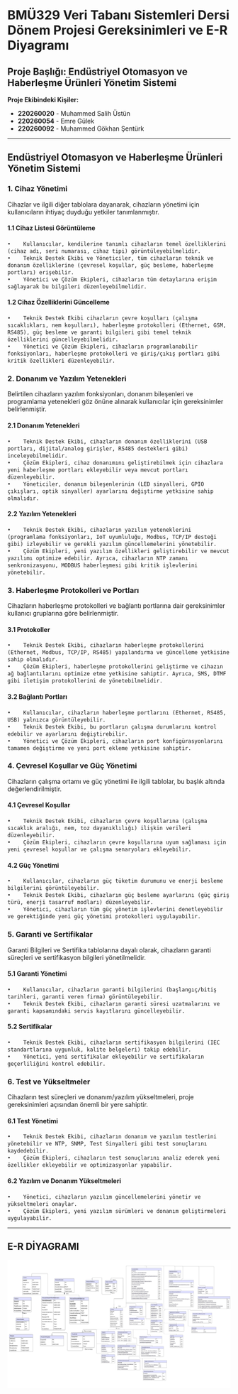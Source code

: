 # BMÜ329 Veri Tabanı Sistemleri Dersi Dönem Projesi Gereksinimleri ve E-R Diyagramı

## Proje Başlığı: Endüstriyel Otomasyon ve Haberleşme Ürünleri Yönetim Sistemi

**Proje Ekibindeki Kişiler:**
- **220260020** - Muhammed Salih Üstün
- **220260054** - Emre Gülek
- **220260092** - Muhammed Gökhan Şentürk

---

## Endüstriyel Otomasyon ve Haberleşme Ürünleri Yönetim Sistemi

### 1. Cihaz Yönetimi

Cihazlar ve ilgili diğer tablolara dayanarak, cihazların yönetimi için kullanıcıların ihtiyaç duyduğu yetkiler tanımlanmıştır.

#### 1.1 Cihaz Listesi Görüntüleme

    •    Kullanıcılar, kendilerine tanımlı cihazların temel özelliklerini (cihaz adı, seri numarası, cihaz tipi) görüntüleyebilmelidir.
    •    Teknik Destek Ekibi ve Yöneticiler, tüm cihazların teknik ve donanım özelliklerine (çevresel koşullar, güç besleme, haberleşme portları) erişebilir.
    •    Yönetici ve Çözüm Ekipleri, cihazların tüm detaylarına erişim sağlayarak bu bilgileri düzenleyebilmelidir.

#### 1.2 Cihaz Özelliklerini Güncelleme

    •    Teknik Destek Ekibi cihazların çevre koşulları (çalışma sıcaklıkları, nem koşulları), haberleşme protokolleri (Ethernet, GSM, RS485), güç besleme ve garanti bilgileri gibi temel teknik özelliklerini güncelleyebilmelidir.
    •    Yönetici ve Çözüm Ekipleri, cihazların programlanabilir fonksiyonları, haberleşme protokolleri ve giriş/çıkış portları gibi kritik özellikleri düzenleyebilir.

### 2. Donanım ve Yazılım Yetenekleri

Belirtilen cihazların yazılım fonksiyonları, donanım bileşenleri ve programlama yetenekleri göz önüne alınarak kullanıcılar için gereksinimler belirlenmiştir.

#### 2.1 Donanım Yetenekleri

    •    Teknik Destek Ekibi, cihazların donanım özelliklerini (USB portları, dijital/analog girişler, RS485 destekleri gibi) inceleyebilmelidir.
    •    Çözüm Ekipleri, cihaz donanımını geliştirebilmek için cihazlara yeni haberleşme portları ekleyebilir veya mevcut portları düzenleyebilir.
    •    Yöneticiler, donanım bileşenlerinin (LED sinyalleri, GPIO çıkışları, optik sinyaller) ayarlarını değiştirme yetkisine sahip olmalıdır.

#### 2.2 Yazılım Yetenekleri

    •    Teknik Destek Ekibi, cihazların yazılım yeteneklerini (programlama fonksiyonları, IoT uyumluluğu, Modbus, TCP/IP desteği gibi) izleyebilir ve gerekli yazılım güncellemelerini yönetebilir.
    •    Çözüm Ekipleri, yeni yazılım özellikleri geliştirebilir ve mevcut yazılımı optimize edebilir. Ayrıca, cihazların NTP zamanı senkronizasyonu, MODBUS haberleşmesi gibi kritik işlevlerini yönetebilir.

### 3. Haberleşme Protokolleri ve Portları

Cihazların haberleşme protokolleri ve bağlantı portlarına dair gereksinimler kullanıcı gruplarına göre belirlenmiştir.

#### 3.1 Protokoller

    •    Teknik Destek Ekibi, cihazların haberleşme protokollerini (Ethernet, Modbus, TCP/IP, RS485) yapılandırma ve güncelleme yetkisine sahip olmalıdır.
    •    Çözüm Ekipleri, haberleşme protokollerini geliştirme ve cihazın ağ bağlantılarını optimize etme yetkisine sahiptir. Ayrıca, SMS, DTMF gibi iletişim protokollerini de yönetebilmelidir.

#### 3.2 Bağlantı Portları

    •    Kullanıcılar, cihazların haberleşme portlarını (Ethernet, RS485, USB) yalnızca görüntüleyebilir.
    •    Teknik Destek Ekibi, bu portların çalışma durumlarını kontrol edebilir ve ayarlarını değiştirebilir.
    •    Yönetici ve Çözüm Ekipleri, cihazların port konfigürasyonlarını tamamen değiştirme ve yeni port ekleme yetkisine sahiptir.

### 4. Çevresel Koşullar ve Güç Yönetimi

Cihazların çalışma ortamı ve güç yönetimi ile ilgili tablolar, bu başlık altında değerlendirilmiştir.

#### 4.1 Çevresel Koşullar

    •    Teknik Destek Ekibi, cihazların çevre koşullarına (çalışma sıcaklık aralığı, nem, toz dayanıklılığı) ilişkin verileri düzenleyebilir.
    •    Çözüm Ekipleri, cihazların çevre koşullarına uyum sağlaması için yeni çevresel koşullar ve çalışma senaryoları ekleyebilir.

#### 4.2 Güç Yönetimi

    •    Kullanıcılar, cihazların güç tüketim durumunu ve enerji besleme bilgilerini görüntüleyebilir.
    •    Teknik Destek Ekibi, cihazların güç besleme ayarlarını (güç giriş türü, enerji tasarruf modları) düzenleyebilir.
    •    Yönetici, cihazların tüm güç yönetim işlevlerini denetleyebilir ve gerektiğinde yeni güç yönetimi protokolleri uygulayabilir.

### 5. Garanti ve Sertifikalar

Garanti Bilgileri ve Sertifika tablolarına dayalı olarak, cihazların garanti süreçleri ve sertifikasyon bilgileri yönetilmelidir.

#### 5.1 Garanti Yönetimi

    •    Kullanıcılar, cihazların garanti bilgilerini (başlangıç/bitiş tarihleri, garanti veren firma) görüntüleyebilir.
    •    Teknik Destek Ekibi, cihazların garanti süresi uzatmalarını ve garanti kapsamındaki servis kayıtlarını güncelleyebilir.

#### 5.2 Sertifikalar

    •    Teknik Destek Ekibi, cihazların sertifikasyon bilgilerini (IEC standartlarına uygunluk, kalite belgeleri) takip edebilir.
    •    Yönetici, yeni sertifikalar ekleyebilir ve sertifikaların geçerliliğini kontrol edebilir.

### 6. Test ve Yükseltmeler

Cihazların test süreçleri ve donanım/yazılım yükseltmeleri, proje gereksinimleri açısından önemli bir yere sahiptir.

#### 6.1 Test Yönetimi

    •    Teknik Destek Ekibi, cihazların donanım ve yazılım testlerini yönetebilir ve NTP, SNMP, Test Sinyalleri gibi test sonuçlarını kaydedebilir.
    •    Çözüm Ekipleri, cihazların test sonuçlarını analiz ederek yeni özellikler ekleyebilir ve optimizasyonlar yapabilir.

#### 6.2 Yazılım ve Donanım Yükseltmeleri

    •    Yönetici, cihazların yazılım güncellemelerini yönetir ve yükseltmeleri onaylar.
    •    Çözüm Ekipleri, yeni yazılım sürümleri ve donanım geliştirmeleri uygulayabilir.

---

## E-R DİYAGRAMI

![E-R Diyagramı](images/e-r3.png)


